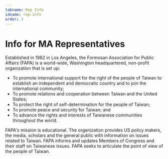 ```yaml
---
tabname: Rep Info
idname: rep-info
order: 3
---
```


Info for MA Representatives
===========================

Established in 1982 in Los Angeles, the Formosan Association for Public Affairs (FAPA) is a world-wide, Washington headquartered, non-profit organization that is set up:

* To promote international support for the right of the people of Taiwan to establish an independent and democratic country and to join the international community;
* To promote relations and cooperation between Taiwan and the United States;
* To protect the right of self-determination for the people of Taiwan;
* To promote peace and security for Taiwan; and
* To advance the rights and interests of Taiwanese communities throughout the world.

FAPA's mission is educational. The organization provides US policy makers, the media, scholars and the general public with information on issues related to Taiwan. FAPA informs and updates Members of Congress and their staff on Taiwanese issues. FAPA seeks to articulate the point of view of the people of Taiwan.
